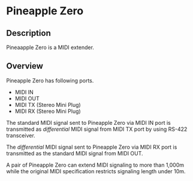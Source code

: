 # Pineapple Zero

## Description

Pineaapple Zero is a MIDI extender.

## Overview

Pineapple Zero has following ports.

* MIDI IN
* MIDI OUT
* MIDI TX (Stereo Mini Plug)
* MIDI RX (Stereo Mini Plug)

The standard MIDI signal sent to Pineapple Zero via MIDI IN port is transmitted as _differential_ MIDI signal from MIDI TX port by using RS-422 transceiver.

The _differential_ MIDI signal sent to Pineapple Zero via MIDI RX port is transmitted as the standard MIDI signal from MIDI OUT.

A pair of Pineapple Zero can extend MIDI signaling to more than 1,000m while the original MIDI specification restricts signaling length under 10m.